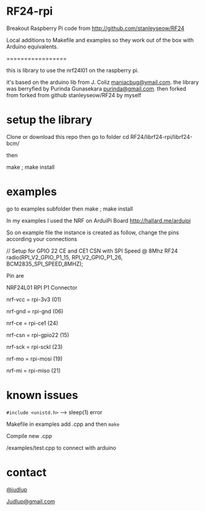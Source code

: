 RF24-rpi
========

Breakout Raspberry Pi code from http://github.com/stanleyseow/RF24

Local additions to Makefile and examples so they work out of the box
with Arduino equivalents.

=================

this is library to use the nrf24l01 on the raspberry pi.

it's based on the arduino lib from J. Coliz <maniacbug@ymail.com>.
the library was berryfied by Purinda Gunasekara <purinda@gmail.com>.
then forked from forked from github stanleyseow/RF24 by myself

setup the library
=================

Clone or download this repo then go to folder
cd RF24/librf24-rpi/librf24-bcm/

then 

make ; make install

examples
========

go to examples subfolder then 
make ; make install

In my examples I used the NRF on ArduiPi Board 
http://hallard.me/arduipi

So on example file the instance is created as follow, change the pins according your connections

// Setup for GPIO 22 CE and CE1 CSN with SPI Speed @ 8Mhz
RF24 radio(RPI_V2_GPIO_P1_15, RPI_V2_GPIO_P1_26, BCM2835_SPI_SPEED_8MHZ);  


Pin are

NRF24L01    RPI       P1 Connector 

nrf-vcc  = rpi-3v3        (01)

nrf-gnd  = rpi-gnd        (06)

nrf-ce   = rpi-ce1        (24)

nrf-csn  = rpi-gpio22     (15)

nrf-sck  = rpi-sckl       (23)

nrf-mo   = rpi-mosi       (19)

nrf-mi   = rpi-miso       (21)

known issues
============
`#include <unistd.h>` --> sleep(1) error

Makefile in examples
add .cpp and then `make`

Compile new .cpp

/examples/test.cpp to connect with arduino


contact
=======

[@judlup](http://twitter.com/judlup)

Judlup@gmail.com

